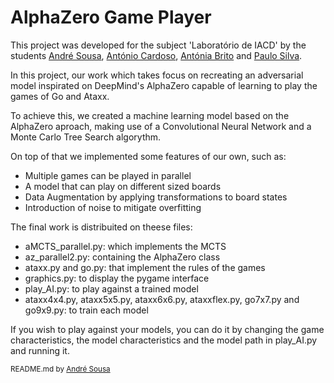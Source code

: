 # AlphaZero Game Player
 
This project was developed for the subject 'Laboratório de IACD' by the students [André Sousa](https://github.com/anfisou), [António Cardoso](https://github.com/ToniCardosooo), [Antónia Brito](https://github.com/Nia3324) and [Paulo Silva](https://github.com/WrekingPanda).

In this project, our work which takes focus on recreating an adversarial model inspirated on DeepMind's AlphaZero capable of learning to play the games of Go and Ataxx.

To achieve this, we created a machine learning model based on the AlphaZero aproach, making use of a Convolutional Neural Network and a Monte Carlo Tree Search algorythm.

On top of that we implemented some features of our own, such as:
- Multiple games can be played in parallel
- A model that can play on different sized boards
- Data Augmentation by applying transformations to board states
- Introduction of noise to mitigate overfitting

The final work is distribuited on theese files:
- aMCTS_parallel.py: which implements the MCTS
- az_parallel2.py: containing the AlphaZero class
- ataxx.py and go.py: that implement the rules of the games
- graphics.py: to display the pygame interface
- play_AI.py: to play against a trained model
- ataxx4x4.py, ataxx5x5.py, ataxx6x6.py, ataxxflex.py, go7x7.py and go9x9.py: to train each model

If you wish to play against your models, you can do it by changing the game characteristics, the model characteristics and the model path in play_AI.py and running it.

<sub>README.md by [André Sousa](https://github.com/anfisou)</sub>
